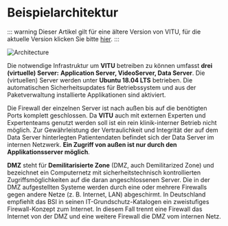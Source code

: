 # Beispielarchitektur

::: warning
Dieser Artikel gilt für eine ältere Version von VITU, für die aktuelle Version klicken Sie bitte [hier](/v2019.2/guide/architecture).
:::

<print-header />

![Architecture](~@assets/img/architecture.png)

Die notwendige Infrastruktur um **VITU** betreiben zu können umfasst **drei (virtuelle) Server:** **Application Server, VideoServer, Data Server**. Die (virtuellen) Server werden unter **Ubuntu 18.04 LTS** betrieben. Die automatischen Sicherheitsupdates für Betriebssystem und aus der Paketverwaltung installierte Applikationen sind aktiviert. 

Die Firewall der einzelnen Server ist nach außen bis auf die benötigten Ports komplett geschlossen. Da **VITU** auch mit externen Experten und Expertenteams genutzt werden soll ist ein rein klinik-interner Betrieb nicht möglich. Zur Gewährleistung der Vertraulichkeit und Integrität der auf dem Data Server hinterlegten Patientendaten befindet sich der Data Server im internen Netzwerk. **Ein Zugriff von außen ist nur durch den Applikationsserver möglich**.

**DMZ** steht für **Demilitarisierte Zone** (DMZ, auch Demilitarized Zone) und bezeichnet ein Computernetz mit sicherheitstechnisch kontrollierten Zugriffsmöglichkeiten auf die daran angeschlossenen Server. Die in der DMZ aufgestellten Systeme werden durch eine oder mehrere Firewalls gegen andere Netze (z. B. Internet, LAN) abgeschirmt. In Deutschland empfiehlt das BSI in seinen IT-Grundschutz-Katalogen ein zweistufiges Firewall-Konzept zum Internet. In diesem Fall trennt eine Firewall das Internet von der DMZ und eine weitere Firewall die DMZ vom internen Netz.

<pdf-download />
